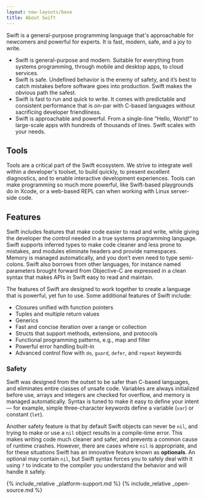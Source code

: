 ```yaml
---
layout: new-layouts/base
title: About Swift
---
```


Swift is a general-purpose programming language that's approachable for newcomers and powerful for experts. It is fast, modern, safe, and a joy to write.

* Swift is general-purpose and modern. Suitable for everything from systems programming, through mobile and desktop apps, to cloud services.
* Swift is safe. Undefined behavior is the enemy of safety, and it’s best to catch mistakes before software goes into production. Swift makes the obvious path the safest.
* Swift is fast to run and quick to write. It comes with predictable and consistent performance that is on-par with C-based languages without sacrificing developer friendliness.
* Swift is approachable and powerful. From a single-line “Hello, World!” to large-scale apps with hundreds of thousands of lines. Swift scales with your needs.

## Tools

Tools are a critical part of the Swift ecosystem. We strive to integrate well within a developer's toolset, to build quickly, to present excellent diagnostics, and to enable interactive development experiences. Tools can make programming so much more powerful, like Swift-based playgrounds do in Xcode, or a web-based REPL can when working with Linux server-side code.

## Features

Swift includes features that make code easier to read and write, while giving the developer the control needed in a true systems programming language.  Swift supports inferred types to make code cleaner and less prone to mistakes, and modules eliminate headers and provide namespaces. Memory is managed automatically, and you don’t even need to type semi-colons. Swift also borrows from other languages, for instance named parameters brought forward from Objective-C are expressed in a clean syntax that makes APIs in Swift easy to read and maintain.

The features of Swift are designed to work together to create a language that is powerful, yet fun to use. Some additional features of Swift include:

* Closures unified with function pointers
* Tuples and multiple return values
* Generics
* Fast and concise iteration over a range or collection
* Structs that support methods, extensions, and protocols
* Functional programming patterns, e.g., map and filter
* Powerful error handling built-in
* Advanced control flow with `do`, `guard`, `defer`, and `repeat` keywords

### Safety

Swift was designed from the outset to be safer than C-based languages, and eliminates entire classes of unsafe code. Variables are always initialized before use, arrays and integers are checked for overflow, and memory is managed automatically. Syntax is tuned to make it easy to define your intent — for example, simple three-character keywords define a variable (`var`) or constant (`let`).

Another safety feature is that by default Swift objects can never be `nil`, and trying to make or use a `nil` object results in a compile-time error. This makes writing code much cleaner and safer, and prevents a common cause of runtime crashes. However, there are cases where `nil` is appropriate, and for these situations Swift has an innovative feature known as **optionals**. An optional may contain `nil`, but Swift syntax forces you to safely deal with it using ``?`` to indicate to the compiler you understand the behavior and will handle it safely.

{% include_relative _platform-support.md %}
{% include_relative _open-source.md %}
